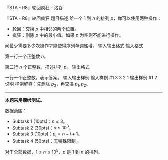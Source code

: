 



『STA - R8』轮回疯狂 - 洛谷














『STA - R8』轮回疯狂
题目描述
给一个 $1$ 到 $n$ 的排列 $p$，你可以使用两种操作：
- 轮回：交换 $p$ 中相邻的两个位置。
- 疯狂：删除 $p$ 中的最小值。如果 $p$ 为空则不能进行操作。

问最少需要多少次操作才能使得序列单调递增。
输入输出格式
输入格式

第一行一个正整数 $n$。

第二行 $n$ 个正整数，描述排列 $p$。
输出格式

一行一个正整数，表示答案。
输入输出样例
输入样例 #1
3
3 2 1
输出样例 #1
2
说明
样例解释：先删除 $p_3$，再交换 $p_1,p_2$。

***
**本题采用捆绑测试。**

数据范围：
- Subtask 1 (10pts)：$n\le 3$。
- Subtask 2 (30pts)：$n\le 10^3$。
- Subtask 3 (10pts)：$p_i=n-i+1$。
- Subtask 4 (50pts)：无特殊限制。


对于全部数据，$1\le n\le 10^5$，$p$ 是 $1$ 到 $n$ 的排列。






